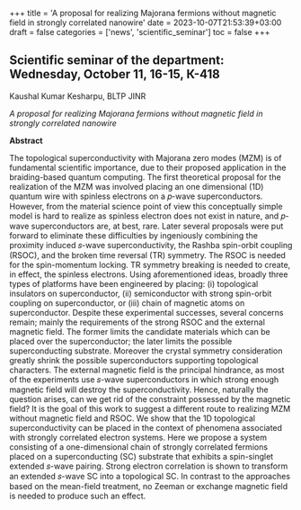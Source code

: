 +++
title = 'A proposal for realizing Majorana fermions without magnetic field in strongly correlated nanowire'
date = 2023-10-07T21:53:39+03:00
draft = false
categories = ['news', 'scientific_seminar']
toc = false
+++

## Scientific seminar of the department: Wednesday, October 11, 16-15, К-418    

Kaushal Kumar Kesharpu, BLTP JINR

*A proposal for realizing Majorana fermions without magnetic field in strongly correlated nanowire*

**Abstract**

The topological superconductivity with Majorana zero modes (MZM) is of fundamental scientific importance, due to their proposed application in the braiding-based quantum computing. The first theoretical proposal for the realization of the MZM was involved placing an one dimensional (1D) quantum wire with spinless electrons on a 𝑝-wave superconductors. However, from the material science point of view this conceptually simple model is hard to realize as spinless electron does not exist in nature, and 𝑝-wave superconductors are, at best, rare. Later several proposals were put forward to eliminate these difficulties by ingeniously combining the proximity induced 𝑠-wave superconductivity, the Rashba spin-orbit coupling (RSOC), and the broken time reversal (TR) symmetry. The RSOC is needed for the spin-momentum locking. TR symmetry breaking is needed to create, in effect, the spinless electrons. Using aforementioned ideas, broadly three types of platforms have been engineered by placing: (i) topological insulators on superconductor, (ii) semiconductor with strong spin-orbit coupling on superconductor, or (iii) chain of magnetic atoms on superconductor. Despite these experimental successes, several concerns remain; mainly the requirements of the strong RSOC and the external magnetic field. The former limits the candidate materials which can be placed over the superconductor; the later limits the possible superconducting substrate. Moreover the crystal symmetry consideration greatly shrink the possible superconductors supporting topological characters. The external magnetic field is the principal hindrance, as most of the experiments use 𝑠-wave superconductors in which strong enough magnetic field will destroy the superconductivity. Hence, naturally the question arises, can we get rid of the constraint possessed by the magnetic field? It is the goal of this work to suggest a different route to realizing MZM without magnetic field and RSOC.
We show that the 1D topological superconductivity can be placed in the context of phenomena associated with strongly correlated electron systems. Here we propose a system consisting of a one-dimensional chain of strongly correlated fermions placed on a superconducting (SC) substrate that exhibits a spin-singlet extended 𝑠-wave pairing. Strong electron correlation is shown to transform an extended 𝑠-wave SC into a topological SC. In contrast to the approaches based on the mean-field treatment, no Zeeman or exchange magnetic field is needed to produce such an effect.